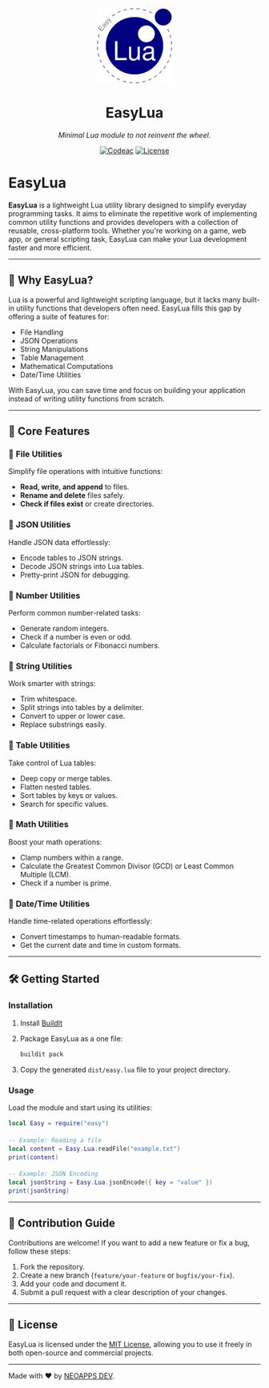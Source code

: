 <div align="center">
  <img width="150" height="150" src="https://raw.githubusercontent.com/neoapps-dev/easylua/refs/heads/main/logo.png">
  <h1>EasyLua</h1>
  <p><em>Minimal Lua module to not reinvent the wheel.</em></p>
  
  [![Codeac](https://static.codeac.io/badges/2-903404923.svg "Codeac")](https://app.codeac.io/github/neoapps-dev/easylua) [![License](https://img.shields.io/github/license/neoapps-dev/easylua.svg?style=flat-square)](https://github.com/neoapps-dev/buildit/blob/master/LICENSE)
</div>

# EasyLua

**EasyLua** is a lightweight Lua utility library designed to simplify everyday programming tasks. It aims to eliminate the repetitive work of implementing common utility functions and provides developers with a collection of reusable, cross-platform tools. Whether you're working on a game, web app, or general scripting task, EasyLua can make your Lua development faster and more efficient.

---

## 📌 **Why EasyLua?**

Lua is a powerful and lightweight scripting language, but it lacks many built-in utility functions that developers often need. EasyLua fills this gap by offering a suite of features for:

- File Handling
- JSON Operations
- String Manipulations
- Table Management
- Mathematical Computations
- Date/Time Utilities

With EasyLua, you can save time and focus on building your application instead of writing utility functions from scratch.

---

## 🚀 **Core Features**

### 🔹 **File Utilities**

Simplify file operations with intuitive functions:

- **Read, write, and append** to files.
- **Rename and delete** files safely.
- **Check if files exist** or create directories.

### 🔹 **JSON Utilities**

Handle JSON data effortlessly:

- Encode tables to JSON strings.
- Decode JSON strings into Lua tables.
- Pretty-print JSON for debugging.

### 🔹 **Number Utilities**

Perform common number-related tasks:

- Generate random integers.
- Check if a number is even or odd.
- Calculate factorials or Fibonacci numbers.

### 🔹 **String Utilities**

Work smarter with strings:

- Trim whitespace.
- Split strings into tables by a delimiter.
- Convert to upper or lower case.
- Replace substrings easily.

### 🔹 **Table Utilities**

Take control of Lua tables:

- Deep copy or merge tables.
- Flatten nested tables.
- Sort tables by keys or values.
- Search for specific values.

### 🔹 **Math Utilities**

Boost your math operations:

- Clamp numbers within a range.
- Calculate the Greatest Common Divisor (GCD) or Least Common Multiple (LCM).
- Check if a number is prime.

### 🔹 **Date/Time Utilities**

Handle time-related operations effortlessly:

- Convert timestamps to human-readable formats.
- Get the current date and time in custom formats.

---

## 🛠️ **Getting Started**

### Installation

1. Install [BuildIt](https://github.con/neoapps-dev/buildit)
2. Package EasyLua as a one file:

   ```bash
   buildit pack
   ```
3. Copy the generated `dist/easy.lua` file to your project directory.

### Usage

Load the module and start using its utilities:

```lua
local Easy = require("easy")

-- Example: Reading a file
local content = Easy.Lua.readFile("example.txt")
print(content)

-- Example: JSON Encoding
local jsonString = Easy.Lua.jsonEncode({ key = "value" })
print(jsonString)
```

---

## 🤝 **Contribution Guide**

Contributions are welcome! If you want to add a new feature or fix a bug, follow these steps:

1. Fork the repository.
2. Create a new branch (`feature/your-feature` or `bugfix/your-fix`).
3. Add your code and document it.
4. Submit a pull request with a clear description of your changes.

---

## 📄 **License**

EasyLua is licensed under the [MIT License](https://github.com/neoapps-dev/easylua/blob/main/LICENSE), allowing you to use it freely in both open-source and commercial projects.

---

Made with ❤️ by [NEOAPPS DEV](https://github.com/neoapps-dev).

